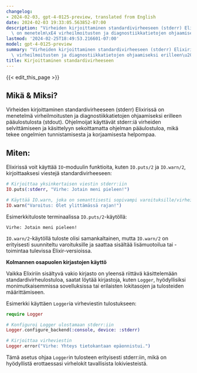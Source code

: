 ```yaml
---
changelog:
- 2024-02-03, gpt-4-0125-preview, translated from English
date: 2024-02-03 19:33:05.563852-07:00
description: "Virheiden kirjoittaminen standardivirheeseen (stderr) Elixiriss\xE4\
  \ on menetelm\xE4 virheilmoitusten ja diagnostiikkatietojen ohjaamiseksi erilleen\u2026"
lastmod: '2024-02-25T18:49:53.216601-07:00'
model: gpt-4-0125-preview
summary: "Virheiden kirjoittaminen standardivirheeseen (stderr) Elixiriss\xE4 on menetelm\xE4\
  \ virheilmoitusten ja diagnostiikkatietojen ohjaamiseksi erilleen\u2026"
title: Kirjoittaminen standardivirheeseen
---
```


{{< edit_this_page >}}

## Mikä & Miksi?

Virheiden kirjoittaminen standardivirheeseen (stderr) Elixirissä on menetelmä virheilmoitusten ja diagnostiikkatietojen ohjaamiseksi erilleen pääulostulosta (stdout). Ohjelmoijat käyttävät stderr:iä virheiden selvittämiseen ja käsittelyyn sekoittamatta ohjelman pääulostuloa, mikä tekee ongelmien tunnistamisesta ja korjaamisesta helpompaa.

## Miten:

Elixirissä voit käyttää `IO`-moduulin funktioita, kuten `IO.puts/2` ja `IO.warn/2`, kirjoittaaksesi viestejä standardivirheeseen:

```elixir
# Kirjoittaa yksinkertaisen viestin stderr:iin
IO.puts(:stderr, "Virhe: Jotain meni pieleen!")

# Käyttää IO.warn, joka on semanttisesti sopivampi varoituksille/virheille
IO.warn("Varoitus: Olet ylittämässä rajan!")
```

Esimerkkituloste terminaalissa `IO.puts/2`-käytöllä:
```
Virhe: Jotain meni pieleen!
```

`IO.warn/2`-käytöllä tuloste olisi samankaltainen, mutta `IO.warn/2` on erityisesti suunniteltu varoituksille ja saattaa sisältää lisämuotoilua tai -toimintaa tulevissa Elixir-versioissa.

**Kolmannen osapuolen kirjastojen käyttö**

Vaikka Elixiriin sisältyvä vakio kirjasto on yleensä riittävä käsittelemään standardivirheulostuloa, saatat löytää kirjastoja, kuten `Logger`, hyödyllisiksi monimutkaisemmissa sovelluksissa tai erilaisten lokitasojen ja tulosteiden määrittämiseen.

Esimerkki käyttäen `Logger`ia virheviestin tulostukseen:

```elixir
require Logger

# Konfiguroi Logger ulostamaan stderr:iin
Logger.configure_backend(:console, device: :stderr)

# Kirjoittaa virheviestin
Logger.error("Virhe: Yhteys tietokantaan epäonnistui.")
```

Tämä asetus ohjaa `Logger`in tulosteen erityisesti stderr:iin, mikä on hyödyllistä erottaessasi virhelokit tavallisista lokiviesteistä.
